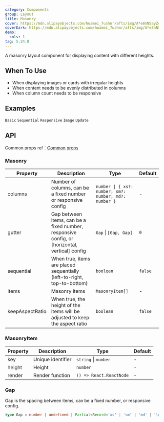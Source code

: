 ```yaml
---
category: Components
group: Layout
title: Masonry
cover: https://mdn.alipayobjects.com/huamei_7uahnr/afts/img/A*e8nNSayZcBMAAAAAAAAAAAAADrJ8AQ/original
coverDark: https://mdn.alipayobjects.com/huamei_7uahnr/afts/img/A*e8nNSayZcBMAAAAAAAAAAAAADrJ8AQ/original
demo:
  cols: 1
tag: 5.24.0
---
```


A masonry layout component for displaying content with different heights.

## When To Use

- When displaying images or cards with irregular heights
- When content needs to be evenly distributed in columns
- When column count needs to be responsive

## Examples

<!-- prettier-ignore -->
<code src="./demo/basic.tsx">Basic</code>
<code src="./demo/sequential.tsx">Sequential</code>
<code src="./demo/responsive.tsx">Responsive</code>
<code src="./demo/image.tsx">Image</code>
<code src="./demo/update.tsx">Update</code>

## API

Common props ref：[Common props](/docs/react/common-props)

### Masonry

| Property | Description | Type | Default |
| --- | --- | --- | --- |
| columns | Number of columns, can be a fixed number or responsive config | `number \| { xs?: number; sm?: number; md?: number }` | - |
| gutter | Gap between items, can be a fixed number, responsive config, or \[horizontal, vertical\] config | `Gap` \| `[Gap, Gap]` | `0` |
| sequential | When true, items are placed sequentially (left-to-right, top-to-bottom) | `boolean` | `false` |
| items | Masonry items | `MasonryItem[]` | - |
| keepAspectRatio | When true, the height of the items will be adjusted to keep the aspect ratio | `boolean` | `false` |

### MasonryItem

| Property | Description       | Type                    | Default |
| -------- | ----------------- | ----------------------- | ------- |
| key      | Unique identifier | `string` \| `number`    | -       |
| height   | Height            | `number`                | -       |
| render   | Render function   | `() => React.ReactNode` | -       |

### Gap

Gap is the spacing between items, can be a fixed number, or responsive config.

```ts
type Gap = number | undefined | Partial<Record<'xs' | 'sm' | 'md' | 'lg' | 'xl' | 'xxl', number>>;
```
